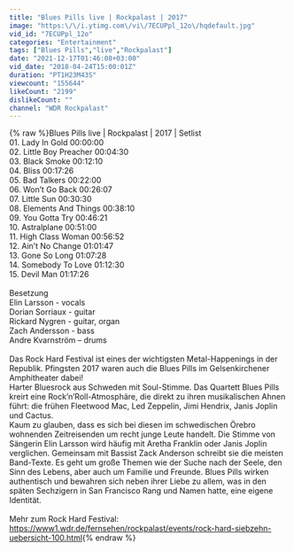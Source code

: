 ```yaml
---
title: "Blues Pills live | Rockpalast | 2017"
image: "https:\/\/i.ytimg.com\/vi\/7ECUPpl_12o\/hqdefault.jpg"
vid_id: "7ECUPpl_12o"
categories: "Entertainment"
tags: ["Blues Pills","live","Rockpalast"]
date: "2021-12-17T01:46:08+03:00"
vid_date: "2018-04-24T15:00:01Z"
duration: "PT1H23M43S"
viewcount: "155644"
likeCount: "2199"
dislikeCount: ""
channel: "WDR Rockpalast"
---
```

{% raw %}Blues Pills live | Rockpalast | 2017 | Setlist<br />01. Lady In Gold 00:00:00  <br />02. Little Boy Preacher 00:04:30<br />03. Black Smoke 00:12:10<br />04. Bliss 00:17:26<br />05. Bad Talkers 00:22:00<br />06. Won’t Go Back 00:26:07<br />07. Little Sun 00:30:30<br />08. Elements And Things 00:38:10<br />09. You Gotta Try 00:46:21<br />10. Astralplane 00:51:00<br />11. High Class Woman 00:56:52<br />12. Ain’t No Change 01:01:47<br />13. Gone So Long 01:07:28<br />14. Somebody To Love 01:12:30<br />15. Devil Man 01:17:26<br /><br />Besetzung<br />Elin Larsson - vocals<br />Dorian Sorriaux - guitar<br />Rickard Nygren - guitar, organ<br />Zach Andersson - bass<br />Andre Kvarnström – drums<br /><br />Das Rock Hard Festival ist eines der wichtigsten Metal-Happenings in der Republik. Pfingsten 2017 waren auch die Blues Pills im Gelsenkirchener Amphitheater dabei!<br />Harter Bluesrock aus Schweden mit Soul-Stimme. Das Quartett Blues Pills kreirt eine Rock’n’Roll-Atmosphäre, die direkt zu ihren musikalischen Ahnen führt: die frühen Fleetwood Mac, Led Zeppelin, Jimi Hendrix, Janis Joplin und Cactus.<br />Kaum zu glauben, dass es sich bei diesen im schwedischen Örebro wohnenden Zeitreisenden um recht junge Leute handelt. Die Stimme von Sängerin Elin Larsson wird häufig mit Aretha Franklin oder Janis Joplin verglichen. Gemeinsam mit Bassist Zack Anderson schreibt sie die meisten Band-Texte. Es geht um große Themen wie der Suche nach der Seele, den Sinn des Lebens, aber auch um Familie und Freunde. Blues Pills wirken authentisch und bewahren sich neben ihrer Liebe zu allem, was in den späten Sechzigern in San Francisco Rang und Namen hatte, eine eigene Identität.<br /><br />Mehr zum Rock Hard Festival:<br /><a rel="nofollow" target="blank" href="https://www1.wdr.de/fernsehen/rockpalast/events/rock-hard-siebzehn-uebersicht-100.html">https://www1.wdr.de/fernsehen/rockpalast/events/rock-hard-siebzehn-uebersicht-100.html</a>{% endraw %}
